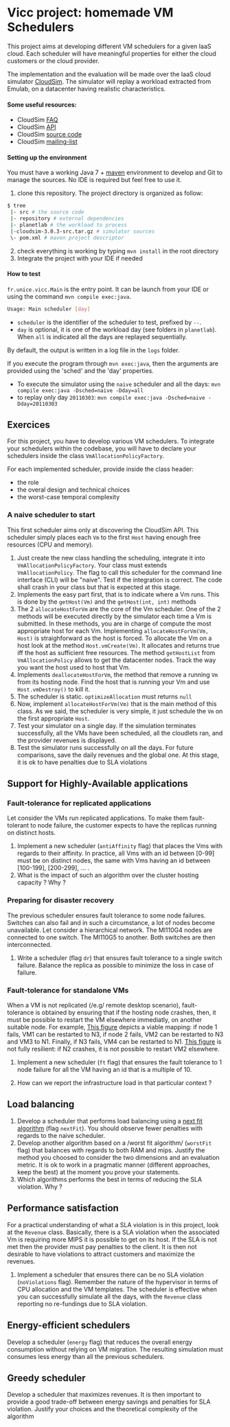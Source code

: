# Vicc project: homemade VM Schedulers

This project aims at developing different VM schedulers for a given IaaS cloud. Each scheduler will have meaningful properties for either the cloud customers or the cloud provider.

The implementation and the evaluation will be made over the IaaS cloud simulator [CloudSim](http://www.cloudbus.org/cloudsim/). The simulator will replay a workload extracted from Emulab, on a datacenter having realistic characteristics. 

#### Some useful resources:

- CloudSim [FAQ](https://code.google.com/p/cloudsim/wiki/FAQ#Policies_and_algorithms)
- CloudSim [API](http://www.cloudbus.org/cloudsim/doc/api/index.html)
- CloudSim [source code](cloudsim-3.0.3-src.tar.gz)
- CloudSim [mailing-list](https://groups.google.com/forum/#!forum/cloudsim)

#### Setting up the environment

You must have a working Java 7 + [maven](http://maven.apache.org) environment to develop and Git to manage the sources. No IDE is required but feel free to use it.

1. clone this repository. The project directory is organized as follow:
```sh
$ tree
 |- src # the source code
 |- repository # external dependencies
 |- planetlab # the workload to process
 |-cloudsim-3.0.3-src.tar.gz # simulator sources
 \- pom.xml # maven project descriptor
```
2. check everything is working by typing `mvn install` in the root directory
3. Integrate the project with your IDE if needed

#### How to test

`fr.unice.vicc.Main` is the entry point. It can be launch from your IDE or using the command `mvn compile exec:java`.

```sh
Usage: Main scheduler [day]
```

- `scheduler` is the identifier of the scheduler to test, prefixed by `--`.
- `day` is optional, it is one of the workload day (see folders in `planetlab`). When `all` is indicated all the days are replayed sequentially.

By default, the output is written in a log file in the `logs` folder.

If you execute the program through `mvn exec:java`, then the arguments are provided using the 'sched' and the 'day' properties.

- To execute the simulator using the `naive` scheduler and all the days:
`mvn compile exec:java -Dsched=naive -Dday=all`
- to replay only day `20110303`: `mvn compile exec:java -Dsched=naive -Dday=20110303`

## Exercices

For this project, you have to develop various VM schedulers.
To integrate your schedulers within the codebase, you will have to declare your schedulers inside the class `VmAllocationPolicyFactory`.

For each implemented scheduler, provide inside the class header:

- the role
- the overal design and technical choices
- the worst-case temporal complexity

### A naive scheduler to start

This first scheduler aims only at discovering the CloudSim API. This scheduler simply places each `Vm` to the first `Host` having enough free resources (CPU and memory).

1. Just create the new class handling the scheduling, integrate it into `VmAllocationPolicyFactory`. Your class must extends `VmAllocationPolicy`. The flag to call this scheduler for the command line interface (CLI) will be "naive". Test if the integration is correct. The code shall crash in your class but that is expected at this stage.
2. Implements the easy part first, that is to indicate where a Vm runs. This is done by the `getHost(Vm)` and the `getHost(int, int)` methods
3. The 2 `allocateHostForVm` are the core of the Vm scheduler. One of the 2 methods will be executed directly by the simulator each time a Vm is submitted. In these methods, you are in charge of compute the most appropriate host for each Vm. Implementing `allocateHostForVm(Vm, Host)` is straighforward as the host is forced. To allocate the Vm on a host look at the method `Host.vmCreate(Vm)`. It allocates and returns true iff the host as sufficient free resources. The method `getHostList` from `VmAllocationPolicy` allows to get the datacenter nodes. Track the way you want the host used to host that Vm.
4. Implements `deallocateHostForVm`, the method that remove a running `Vm` from its hosting node. Find the host that is running your Vm and use `Host.vmDestroy()` to kill it.
5. The scheduler is static. `optimizeAllocation` must returns `null`
6. Now, implement `allocateHostForVm(Vm)` that is the main method of this class. As we said, the scheduler is very simple, it just schedule the `Vm` on the first appropriate `Host`.
7. Test your simulator on a single day. If the simulation terminates successfully, all the VMs have been scheduled, all the cloudlets ran, and the provider revenues is displayed.
8. Test the simulator runs successfully on all the days. For future comparisons, save the daily revenues and the global one. At this stage, it is ok to have penalties due to SLA violations
	
## Support for Highly-Available applications


### Fault-tolerance for replicated applications
Let consider the VMs run replicated applications. To make them fault-tolerant to node failure, the customer expects to have the replicas running on distinct hosts.

1. Implement a new scheduler (`antiAffinity` flag) that places the Vms with regards to their affinity. In practice, all Vms with an id between [0-99] must be on distinct nodes, the same with Vms having an id between [100-199], [200-299], ... .
1. What is the impact of such an algorithm over the cluster hosting capacity ? Why ?

### Preparing for disaster recovery

The previous scheduler ensures fault tolerance to some node failures.
Switches can also fail and in such a circumstance, a lot of nodes become unavailable. Let consider a hierarchical network. The Ml110G4 nodes are connected to one switch. The Ml110G5 to another. Both switches are then interconnected.

1. Write a scheduler (flag `dr`) that ensures fault tolerance to a single switch failure. Balance the replica as possible to minimize the loss in case of failure.

### Fault-tolerance for standalone VMs

When a VM is not replicated (/e.g/ remote desktop scenario), fault-tolerance is obtained by ensuring that if the hosting node crashes, then, it must be possible to restart the VM elsewhere immediatly, on another suitable node. For example, [This figure](figs/1-resilient.png) depicts a viable mapping: if node 1 fails, VM1 can be restarted to N3, if node 2 fails, VM2 can be restarted to N3 and VM3 to N1. Finally, if N3 fails, VM4 can be restarted to N1. [This figure](figs/0-resilient.png) is not fully resilient: if N2 crashes, it is not possible to restart VM2 elsewhere.

1. Implement a new scheduler (`ft` flag) that ensures the fault tolerance to 1 node failure for all the VM having an id that is a multiple of 10.

2. How can we report the infrastructure load in that particular context ?
 
## Load balancing

1. Develop a scheduler that performs load balancing using a [next fit algorithm](http://lmgtfy.com/?q=next+fit+algorithm) (flag `nextFit`). You should observe fewer penalties with regards to the naive scheduler.
1. Develop another algorithm based on a /worst fit algorithm/ (`worstFit` flag) that balances with regards to both RAM and mips. Justify the method you choosed to consider the two dimensions and an evaluation metric. It is ok to work in a pragmatic manner (different approaches, keep the best) at the moment you prove your statements.
1. Which algorithms performs the best in terms of reducing the SLA violation. Why ?

## Performance satisfaction

For a practical understanding of what a SLA violation is in this project, look at the `Revenue` class. Basically, there is a SLA violation when the associated Vm is requiring more MIPS it is possible to get on its host.
If the SLA is not met then the provider must pay penalties to the client. It is then not desirable to have violations to attract customers and maximize the revenues.

1. Implement a scheduler that ensures there can be no SLA violation (`noViolations` flag). Remember the nature of the hypervisor in terms of CPU allocation and the VM templates. The scheduler is effective when you can successfully simulate all the days, with the `Revenue` class reporting no re-fundings due to SLA violation.

## Energy-efficient schedulers

Develop a scheduler (`energy` flag) that reduces the overall energy consumption without relying on VM migration. The resulting simulation must consumes less energy than all the previous schedulers.

## Greedy scheduler

Develop a scheduler that maximizes revenues. It is then important to provide a good trade-off between energy savings and penalties for SLA violation. Justify your choices and the theoretical complexity of the algorithm
